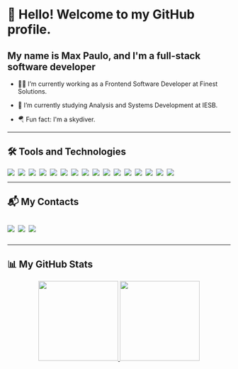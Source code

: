 # 👋 Hello! Welcome to my GitHub profile.

## My name is Max Paulo, and I'm a full-stack software developer

-   🧑‍💻 I’m currently working as a Frontend Software Developer at Finest Solutions.
    
-   📖 I’m currently studying Analysis and Systems Development at IESB.
    
-   🪂 Fun fact: I'm a skydiver.
    

----------

## 🛠️ Tools and Technologies

<div style="display: flex; flex-wrap: wrap; justify-content: flex-start; gap: 8px;">

<img src="https://img.shields.io/badge/Next-black?style=for-the-badge&logo=next.js&logoColor=white" />

<img src="https://img.shields.io/badge/typescript-%23007ACC.svg?style=for-the-badge&logo=typescript&logoColor=white" />

<img src="https://img.shields.io/badge/react-%2320232A.svg?style=for-the-badge&logo=react&logoColor=%2361DAFB" />

<img src="https://img.shields.io/badge/node.js-6DA55F?style=for-the-badge&logo=node.js&logoColor=white" />

<img src="https://img.shields.io/badge/javascript-%23323330.svg?style=for-the-badge&logo=javascript&logoColor=%23F7DF1E" />

<img src="https://img.shields.io/badge/tailwindcss-%2338B2AC.svg?style=for-the-badge&logo=tailwind-css&logoColor=white" />

<img src="https://img.shields.io/badge/express.js-%23404d59.svg?style=for-the-badge&logo=express&logoColor=white" />

<img src="https://img.shields.io/badge/python-3670A0?style=for-the-badge&logo=python&logoColor=ffdd54" />

<img src="https://img.shields.io/badge/django-%23092E20.svg?style=for-the-badge&logo=django&logoColor=white" />

<img src="https://img.shields.io/badge/html5-%23E34F26.svg?style=for-the-badge&logo=html5&logoColor=white" />

<img src="https://img.shields.io/badge/css3-%231572B6.svg?style=for-the-badge&logo=css3&logoColor=white" />


<img src="https://img.shields.io/badge/MongoDB-%234ea94b.svg?style=for-the-badge&logo=mongodb&logoColor=white" />

<img src="https://img.shields.io/badge/postgresql-4169E1.svg?style=for-the-badge&logo=postgresql&logoColor=white" />

<img src="https://img.shields.io/badge/git-%23F05033.svg?style=for-the-badge&logo=git&logoColor=white" />

<img src="https://img.shields.io/badge/ruby-%23CC342D.svg?style=for-the-badge&logo=ruby&logoColor=white" />
<img src="https://img.shields.io/badge/github-%23121011.svg?style=for-the-badge&logo=github&logoColor=white" />

</div>

----------

## 📬 My Contacts

<div style="display: flex; flex-wrap: wrap; justify-content: flex-start; gap: 8px;">

<a href="https://www.maxpaulo.com/" target="_blank"><img loading="lazy" src="https://img.shields.io/badge/Portfolio-D14836?style=for-the-badge&logo=google-chrome&logoColor=white" target="_blank"></a>

<a href="https://www.linkedin.com/in/-maxpaulo" target="_blank"><img loading="lazy" src="https://img.shields.io/badge/-LinkedIn-%230077B5?style=for-the-badge&logo=linkedin&logoColor=white" target="_blank"></a>

<a href = "mailto:maxpaulo.mps@gmail.com"><img loading="lazy" src="https://img.shields.io/badge/Gmail-D14836?style=for-the-badge&logo=gmail&logoColor=white" target="_blank"></a>

</div>

----------

## 📊 My GitHub Stats

<div align="center">

<a href="https://github.com/maxwell-paulo">

<img loading="lazy" height="180em" src="https://github-readme-stats.vercel.app/api/top-langs/?username=maxwell-paulo&layout=compact&langs_count=7&theme=dracula"/>

<img loading="lazy" height="180em" src="https://github-readme-stats.vercel.app/api?username=maxwell-paulo&show_icons=true&theme=dracula&include_all_commits=false&count_private=true"/>

</a>

</div>
